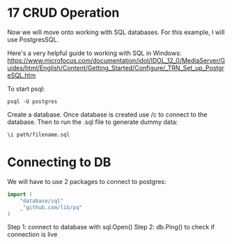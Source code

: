 # 17 CRUD Operation
Now we will move onto working with SQL databases. For this example, I will use PostgresSQL. 

Here's a very helpful guide to working with SQL in Windows:
https://www.microfocus.com/documentation/idol/IDOL_12_0/MediaServer/Guides/html/English/Content/Getting_Started/Configure/_TRN_Set_up_PostgreSQL.htm

To start psql: 
```shell
psql -U postgres
```
Create a database. 
Once database is created use /c to connect to the database. 
Then to run the .sql file to generate dummy data:
```shell
\i path/filename.sql
```

# Connecting to DB
We will have to use 2 packages to connect to postgres: 
```Go
import (
	"database/sql"
	_"github.com/lib/pq"
)
```
Step 1: connect to database with sql.Open()
Step 2: db.Ping() to check if connection is live
